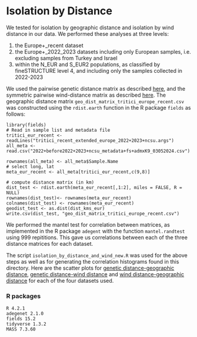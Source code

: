 # Isolation by Distance
We tested for isolation by geographic distance and isolation by wind distance in our data. We performed these analyses at three levels:
1. the Europe+_recent dataset
2. the Europe+_2022_2023 datasets including only European samples, i.e. excluding samples from Turkey and Israel
3. within the N_EUR and S_EUR2 populations, as classified by fineSTRUCTURE level 4, and including only the samples collected in 2022-2023    

We used the pairwise genetic distance matrix as described [here](../distance_matrix/distance_matrix.md), and the symmetric pairwise wind-distance matrix as described [here](../windscape/windscape.md). The geographic distance matrix `geo_dist_matrix_tritici_europe_recent.csv` was constructed using the `rdist.earth` function in the R package `fields` as follows:
```
library(fields)
# Read in sample list and metadata file
tritici_eur_recent <- readLines("tritici_recent_extended_europe_2022+2023+ncsu.args")
all_meta <- read.csv("2022+before2022+2023+ncsu_metadata+fs+admxK9_03052024.csv")

rownames(all_meta) <- all_meta$Sample.Name
# select long, lat
meta_eur_recent <- all_meta[tritici_eur_recent,c(9,8)]

# compute distance matrix (in km)
dist_test <- rdist.earth(meta_eur_recent[,1:2], miles = FALSE, R = NULL)
rownames(dist_test)<- rownames(meta_eur_recent)
colnames(dist_test) <- rownames(meta_eur_recent)
geodist_test <- as.dist(dist_kms_eur)
write.csv(dist_test, "geo_dist_matrix_tritici_europe_recent.csv")
```

We performed the mantel test for correlation between matrices, as implemented in the R package `adegent` with the function `mantel.randtest` using 999 repititions. This gave us correlations between each of the three distance matrices for each dataset.

The script `isolation_by_distance_and_wind_new.R` was used for the above steps as well as for generating the correlation histograms found in this directory. Here are the scatter plots for [genetic distance-geographic distance](ibd_dens_compare_new.pdf), [genetic distance-wind distance](ibw_dens_compare_new.pdf) and [wind distance-geographic distance](corr_wind_geo_dens_compare_new.pdf) for each of the four datasets used.


### R packages
```
R 4.2.1
adegenet 2.1.0
fields 15.2
tidyverse 1.3.2
MASS 7.3.60
```
